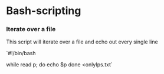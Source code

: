 # Bash-scripting

### Iterate over a file

This script will iterate over a file and echo out every single line

`#!/bin/bash

while read p; do
  echo  $p
done <onlyIps.txt`
